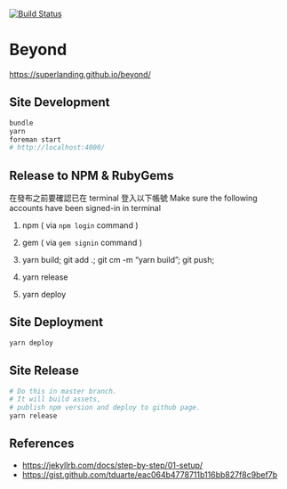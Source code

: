 [![Build Status](https://travis-ci.org/superlanding/beyond.svg?branch=master)](https://travis-ci.org/superlanding/beyond)
# Beyond
https://superlanding.github.io/beyond/

## Site Development

```bash
bundle
yarn
foreman start
# http://localhost:4000/
```

## Release to NPM & RubyGems
在發布之前要確認已在 terminal 登入以下帳號
Make sure the following accounts have been signed-in in terminal
1. npm ( via `npm login` command )
2. gem ( via `gem signin` command )


1. yarn build; git add .; git cm -m “yarn build”; git push;
2. yarn release
3. yarn deploy

## Site Deployment

```bash
yarn deploy
```

## Site Release

```bash
# Do this in master branch.
# It will build assets,
# publish npm version and deploy to github page.
yarn release
```

## References
 - https://jekyllrb.com/docs/step-by-step/01-setup/
 - https://gist.github.com/tduarte/eac064b4778711b116bb827f8c9bef7b
